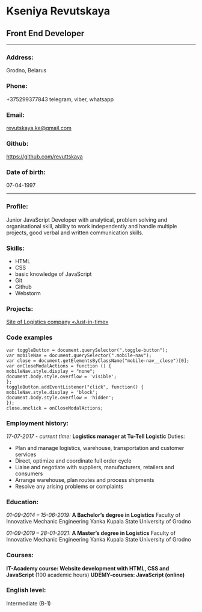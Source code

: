 # Kseniya Revutskaya

## Front End Developer

***

### Address:

 Grodno, Belarus

### Phone:

 +375299377843 telegram, viber, whatsapp

### Email:

 revutskaya.ke@gmail.com

### Github:

https://github.com/revuttskaya

### Date of birth:

 07-04-1997

***

### Profile:

Junior JavaScript Developer with analytical, problem solving and organisational skill, ability to work independently and handle multiple projects, good verbal and written communication skills.

### Skills:

- HTML
- CSS
- basic knowledge of JavaScript
- Git
- Github
- Webstorm

### Projects:

[Site of Logistics company «Just-in-time»]( https://github.com/revuttskaya/revutskaya-logistics-project)

### Code examples

	var toggleButton = document.querySelector(".toggle-button");
	var mobileNav = document.querySelector(".mobile-nav");
	var close = document.getElementsByClassName("mobile-nav__close")[0];
	var onCloseModalActions = function () {
	mobileNav.style.display = "none";
	document.body.style.overflow = 'visible';
	};
	toggleButton.addEventListener("click", function() {
	mobileNav.style.display = 'block';
	document.body.style.overflow = 'hidden';
	});
	close.onclick = onCloseModalActions;

### Employment history:

*17-07-2017 - current time:*
**Logistics manager at Tu-Tell Logistic**
Duties:
- Plan and manage logistics, warehouse, transportation and customer services
- Direct, optimize and coordinate full order cycle
- Liaise and negotiate with suppliers, manufacturers, retailers and consumers
- Arrange warehouse, plan routes and process shipments
- Resolve any arising problems or complaints 
 
### Education:

*01-09-2014 – 15-06-2019:*
**A Bachelor’s degree in Logistics**
Faculty of Innovative Mechanic Engineering
Yanka Kupala State University of Grodno


*01-09-2019 – 28-01-2021:*
**A Master’s degree in Logistics**
Faculty of Innovative Mechanic Engineering
Yanka Kupala State University of Grodno


### Courses:
**IT-Academy course: Website development with HTML, CSS and JavaScript** (100 academic hours)
**UDEMY-courses: JavaScript (online)**

### English level:
 Intermediate (B-1)
